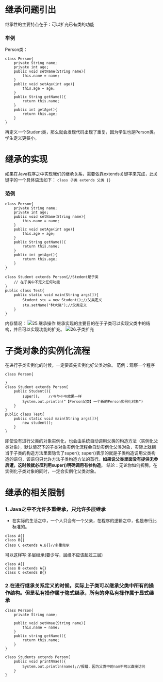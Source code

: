 # 继承问题引出
继承性的主要特点在于：可以扩充已有类的功能

### 举例
Person类：
```
class Person{
	private String name;
    private int age;
    public void setName(String name){
    	this.name = name;
    }
    public void setAge(int age){
    	this.age = age;
    }
    public String getName(){
    	return this.name;
    }
    public int getAge(){
    	return this.age;
    }
}
```
再定义一个Student类，那么就会发现代码出现了重复，因为学生也是Person类。学生定义更狭小。

# 继承的实现
如果在Java程序之中实现我们的继承关系，需要依靠extends关键字来完成，此关键字的一个具体语法如下：
`class 子类 extends 父类 {}`
### 范例
```
class Person{
	private String name;
    private int age;
    public void setName(String name){
    	this.name = name;
    }
    public void setAge(int age){
    	this.age = age;
    }
    public String getName(){
    	return this.name;
    }
    public int getAge(){
    	return this.age;
    }
}

class Student extends Person{//Stedent是子类
	// 在子类中不定义任何功能	
}
public class Test{
	public static void main(String args[]){
    	Student stu = new Student();//父类定义
        stu.setName("林大强");//父类定义
    }
}
```
内存情况：
![25.继承操作](http://)
继承实现的主要目的在于子类可以实现父类中的结构，并且可以实现功能的扩充。
![26.子类扩充](http://)

# 子类对象的实例化流程
在进行子类实例化的时候，一定要首先实例化好父类对象。
范例：观察一个程序
```
class Person{

}
class Student extends Person{
	public Student(){
    	super();	//写与不写效果一样
    	System.out.println("【Person父类】一个新的Person实例化对象")
    }
}
public class Test{
	public static void main(String args[]){
    	new student();
    }
}
```
即使没有进行父类的对象实例化，也会由系统自动调用父类的构造方法（实例化父类对象），默认情况下的子类对象实例化流程会自动实例化父类对象，实际上就相当于子类的构造方法里面隐含了super();
super()表示的就是子类构造调用父类构造的语句，该语句只允许方法子类构造方法的首行。**如果说父类里面没有提供无参后遭，这时候就必须利用super()明确调用有参构造**。
结论：无论你如何折腾，在实例化子类对象的同时，一定会实例化父类对象。

# 继承的相关限制
### 1. Java之中不允许多重继承，只允许多层继承
- 在实际的生活之中，一个人只会有一个父亲，在程序的逻辑之中，也是奉行此标准的。
```
class A{}
class B{}
class C extends A,B{}//多重继承
```
可以这样写:多层继承(要少写，层级不应该超过三层)
```
class A{}
class B extends A{}
class C extends B{}
```
### 2.在进行继承关系定义的时候，实际上子类可以继承父类中所有的操作结构。但是私有操作属于隐式继承，所有的非私有操作属于显式继承
```
class Person{
	private String name;
    
    public void setNmae(String name){
    	this.name = name;
    }
    public string getName(){
    	return this.name;
    }
}

class Students extends Person{
	public void printNmae(){
    	System.out.println(name);//报错，因为父类中的nam不可以直接访问
    }
}
```